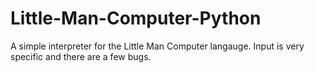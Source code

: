 # Little-Man-Computer-Python
A simple interpreter for the Little Man Computer langauge. Input is very specific and there are a few bugs.
